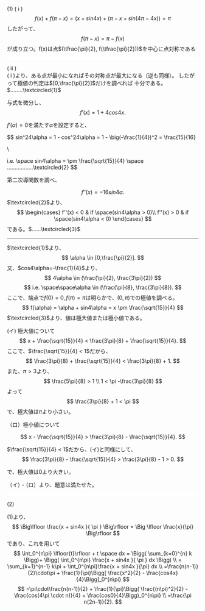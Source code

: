 (1)
( i )
$$
f(x) + f(\pi - x) = (x+sin4x) + (\pi - x + sin(4\pi - 4x)) = \pi
$$
したがって、
$$
f(\pi - x) = \pi - f(x)
$$
が成り立つ。f(x)は点$(\tfrac{\pi}{2}, f(\tfrac{\pi}{2}))$を中心に点対称である

<hr style="height:5px; background-color:white;">

( ii ) <br>
( i )より、ある点が最小になればその対称点が最大になる（逆も同様）。
したがって極値の判定は$[0,\frac{\pi}{2}]$だけを調べれば
十分である。$........\textcircled{1}$

与式を微分し、
$$
f'(x) = 1+ 4cos4x.
$$

$f'(\alpha)=0$を満たす$\alpha$を設定すると、

$$
sin^24\alpha = 1 - cos^24\alpha = 1 - \big(-\frac{1}{4})^2 = \frac{15}{16}

\\

i.e. \space sin4\alpha = \pm \frac{\sqrt{15}}{4} \space .................\textcircled{2}
$$

第二次導関数を調べ、

$$
f''(x) = -16sin4\alpha.
$$
$\textcircled{2}$より、
$$
\begin{cases}
f''(x) < 0 & if \space(sin4\alpha > 0)\\
f''(x) > 0 & if \space(sin4\alpha < 0)
\end{cases}
$$
である。$......\textcircled{3}$

---

$\textcircled{1}$より、
$$
\alpha \in [0,\frac{\pi}{2}].
$$
又、$cos4\alpha=-\frac{1}{4}$より、
$$
4\alpha \in (\frac{\pi}{2}, \frac{3\pi}{2})
$$
$$
i.e. \space\space\alpha \in (\frac{\pi}{8}, \frac{3\pi}{8}).
$$
ここで、端点で$f(0)=0, f(\pi) = \pi$は明らかで、$(0,\pi)$での極値を調べる。
$$
f(\alpha) = \alpha + sin4\alpha = x \pm \frac{\sqrt{15}}{4}
$$
$\textcircled{3}$より、値は極大値または極小値である。

(イ) 極大値について
$$
x + \frac{\sqrt{15}}{4} < \frac{3\pi}{8} + \frac{\sqrt{15}}{4}.
$$
ここで、$\frac{\sqrt{15}}{4} < 1$だから、
$$
\frac{3\pi}{8} + \frac{\sqrt{15}}{4} < \frac{3\pi}{8} + 1.
$$
また、$\pi>3$より、
$$
\frac{5\pi}{8} > 1
\\
1 < \pi -\frac{3\pi}{8}
$$
よって
$$
\frac{3\pi}{8} + 1 < \pi
$$
で、極大値は$\pi$より小さい。

（ロ）極小値について

$$
x - \frac{\sqrt{15}}{4} > \frac{3\pi}{8} - \frac{\sqrt{15}}{4}.
$$

$\frac{\sqrt{15}}{4} < 1$だから、(イ)と同様にして、
$$
\frac{3\pi}{8} - \frac{\sqrt{15}}{4} > \frac{3\pi}{8} - 1 > 0.
$$

で、極大値は$0$より大きい。

（イ）・（ロ）より、題意は満たせた。



<hr style="height:5px; background-color:white;">

(2)<br>


(1)より、
$$
\Big\lfloor \frac{x + sin4x }{ \pi } \Big\rfloor = \Big \lfloor \frac{x}{\pi} \Big\rfloor
$$
であり、これを用いて
$$
\int_0^{n\pi} \lfloor{t}\rfloor + t \space dx = \Bigg( \sum_{k=0}^{n} k \Bigg)+ \Bigg( \int_0^{n\pi} \frac{x + sin4x }{ \pi } dx \Bigg)
\\
= \sum_{k=1}^{n-1} k\pi + \int_0^{n\pi}\frac{x + sin4x }{\pi} dx
\\
=\frac{n(n-1)}{2}\cdot\pi + \frac{1}{\pi}\Bigg[ \frac{x^2}{2} - \frac{cos4x}{4}\Bigg]_0^{n\pi}
$$
$$
=\pi\cdot\frac{n(n-1)}{2} + \frac{1}{\pi}\Bigg( \frac{(n\pi)^2}{2} - \frac{cos(4\pi \cdot n)}{4} + \frac{cos0}{4}\Bigg)_0^{n\pi}
\\
=\frac{\pi n(2n-1)}{2}.
$$



